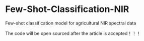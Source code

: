 # Few-Shot-Classification-NIR
Few-shot classification model for agricultural NIR spectral data

The code will be open sourced after the article is accepted！！！
